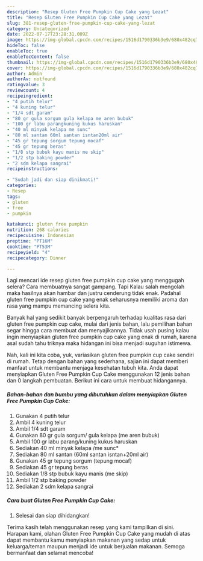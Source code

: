 ```yaml
---
description: "Resep Gluten Free Pumpkin Cup Cake yang Lezat"
title: "Resep Gluten Free Pumpkin Cup Cake yang Lezat"
slug: 381-resep-gluten-free-pumpkin-cup-cake-yang-lezat
category: Uncategorized
date: 2022-07-17T23:28:31.009Z
image: https://img-global.cpcdn.com/recipes/1516d1790336b3e9/680x482cq70/gluten-free-pumpkin-cup-cake-foto-resep-utama.jpg
hideToc: false
enableToc: true
enableTocContent: false
thumbnail: https://img-global.cpcdn.com/recipes/1516d1790336b3e9/680x482cq70/gluten-free-pumpkin-cup-cake-foto-resep-utama.jpg
cover: https://img-global.cpcdn.com/recipes/1516d1790336b3e9/680x482cq70/gluten-free-pumpkin-cup-cake-foto-resep-utama.jpg
author: Admin
authorAv: notfound
ratingvalue: 3
reviewcount: 4
recipeingredient:
- "4 putih telur"
- "4 kuning telur"
- "1/4 sdt garam"
- "80 gr gula sorgum gula kelapa me aren bubuk"
- "100 gr labu parangkuning kukus haruskan"
- "40 ml minyak kelapa me sunc"
- "80 ml santan 60ml santan isntan20ml air"
- "45 gr tepung sorgum tepung mocaf"
- "45 gr tepung beras"
- "1/8 stp bubuk kayu manis me skip"
- "1/2 stp baking powder"
- "2 sdm kelapa sangrai"
recipeinstructions:

- "Sudah jadi dan siap dinikmati!"
categories:
- Resep
tags:
- gluten
- free
- pumpkin

katakunci: gluten free pumpkin 
nutrition: 268 calories
recipecuisine: Indonesian
preptime: "PT16M"
cooktime: "PT53M"
recipeyield: "4"
recipecategory: Dinner

---
```



Lagi mencari ide resep gluten free pumpkin cup cake yang menggugah selera? Cara membuatnya sangat gampang. Tapi Kalau salah mengolah maka hasilnya akan hambar dan justru cenderung tidak enak. Padahal gluten free pumpkin cup cake yang enak seharusnya memiliki aroma dan rasa yang mampu memancing selera kita.




Banyak hal yang sedikit banyak berpengaruh terhadap kualitas rasa dari gluten free pumpkin cup cake, mulai dari jenis bahan, lalu pemilihan bahan segar hingga cara membuat dan menyajikannya. Tidak usah pusing kalau ingin menyiapkan gluten free pumpkin cup cake yang enak di rumah, karena asal sudah tahu triknya maka hidangan ini bisa menjadi suguhan istimewa.


Nah, kali ini kita coba, yuk, variasikan gluten free pumpkin cup cake sendiri di rumah. Tetap dengan bahan yang sederhana, sajian ini dapat memberi manfaat untuk membantu menjaga kesehatan tubuh kita. Anda dapat menyiapkan Gluten Free Pumpkin Cup Cake menggunakan 12 jenis bahan dan 0 langkah pembuatan. Berikut ini cara untuk membuat hidangannya.

<!--inarticleads1-->

##### Bahan-bahan dan bumbu yang dibutuhkan dalam menyiapkan Gluten Free Pumpkin Cup Cake:

1. Gunakan 4 putih telur
1. Ambil 4 kuning telur
1. Ambil 1/4 sdt garam
1. Gunakan 80 gr gula sorgum/ gula kelapa (me aren bubuk)
1. Ambil 100 gr labu parang/kuning kukus haruskan
1. Sediakan 40 ml minyak kelapa /me sunc*
1. Sediakan 80 ml santan (60ml santan isntan+20ml air)
1. Gunakan 45 gr tepung sorgum (tepung mocaf)
1. Sediakan 45 gr tepung beras
1. Sediakan 1/8 stp bubuk kayu manis (me skip)
1. Ambil 1/2 stp baking powder
1. Sediakan 2 sdm kelapa sangrai




<!--inarticleads2-->

##### Cara buat Gluten Free Pumpkin Cup Cake:


1. Selesai dan siap dihidangkan!



Terima kasih telah menggunakan resep yang kami tampilkan di sini. Harapan kami, olahan Gluten Free Pumpkin Cup Cake yang mudah di atas dapat membantu kamu menyiapkan makanan yang sedap untuk keluarga/teman maupun menjadi ide untuk berjualan makanan. Semoga bermanfaat dan selamat mencoba!
